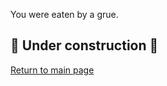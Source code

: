 You were eaten by a grue. 

## 🚧 Under construction 🚧

[Return to main page](https://github.com/double-virgule)

